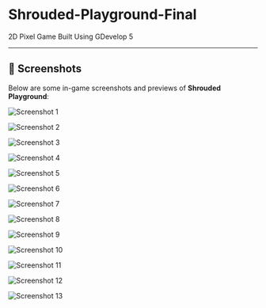 # Shrouded-Playground-Final

2D Pixel Game Built Using GDevelop 5

---

## 📸 Screenshots

Below are some in-game screenshots and previews of **Shrouded Playground**:

![Screenshot 1](.docu/1.png)

![Screenshot 2](.docu/2.png)

![Screenshot 3](.docu/3.png)

![Screenshot 4](.docu/4.png)

![Screenshot 5](.docu/5.png)

![Screenshot 6](.docu/6.png)

![Screenshot 7](.docu/7.png)

![Screenshot 8](.docu/8.png)

![Screenshot 9](.docu/9.png)

![Screenshot 10](.docu/10.png)

![Screenshot 11](.docu/11.png)

![Screenshot 12](.docu/12.png)

![Screenshot 13](.docu/13.png)
